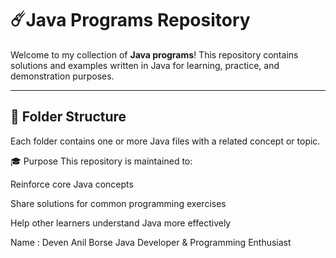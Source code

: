 # ☄️Java Programs Repository

Welcome to my collection of **Java programs**! This repository contains solutions and examples written in Java for learning, practice, and demonstration purposes.

---

## 📁 Folder Structure

Each folder contains one or more Java files with a related concept or topic.

🎓 Purpose
This repository is maintained to:

Reinforce core Java concepts

Share solutions for common programming exercises

Help other learners understand Java more effectively

Name : Deven Anil Borse
Java Developer & Programming Enthusiast
